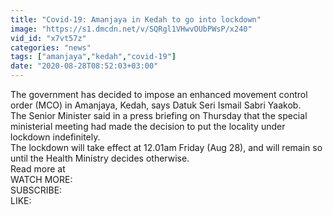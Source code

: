 ```yaml
---
title: "Covid-19: Amanjaya in Kedah to go into lockdown"
image: "https://s1.dmcdn.net/v/SQRgl1VHwvOUbPWsP/x240"
vid_id: "x7vt57z"
categories: "news"
tags: ["amanjaya","kedah","covid-19"]
date: "2020-08-28T08:52:03+03:00"
---
```

The government has decided to impose an enhanced movement control order (MCO) in Amanjaya, Kedah, says Datuk Seri Ismail Sabri Yaakob.  <br>The Senior Minister said in a press briefing on Thursday that the special ministerial meeting had made the decision to put the locality under lockdown indefinitely.  <br>The lockdown will take effect at 12.01am Friday (Aug 28), and will remain so until the Health Ministry decides otherwise.  <br>Read more at   <br>WATCH MORE:   <br>SUBSCRIBE:   <br>LIKE: 
